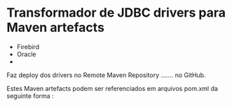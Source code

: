 # Transformador de JDBC drivers para Maven artefacts

* Firebird
* Oracle
* 


Faz deploy dos drivers no Remote Maven Repository ....... no GitHub.

Estes Maven artefacts podem ser referenciados em arquivos pom.xml da seguinte forma :  
